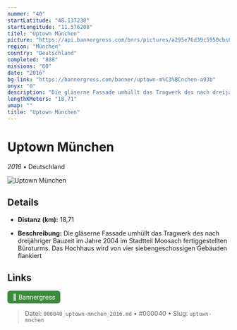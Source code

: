 ```yaml
---
nummer: "40"
startLatitude: "48.137238"
startLongitude: "11.576208"
titel: "Uptown München"
picture: "https://api.bannergress.com/bnrs/pictures/a295e76d39c5950cbc83463f55857a90"
region: "München"
country: "Deutschland"
completed: "888"
missions: "60"
date: "2016"
bg-link: "https://bannergress.com/banner/uptown-m%C3%BCnchen-a93b"
onyx: "0"
description: "Die gläserne Fassade umhüllt das Tragwerk des nach dreijähriger Bauzeit im Jahre 2004 im Stadtteil Moosach fertiggestellten Büroturms. Das Hochhaus wird von vier siebengeschossigen Gebäuden flankiert"
lengthKMeters: "18,71"
umap: ""
title: "Uptown München"
---
```

# Uptown München

*2016* • Deutschland

![Uptown München](https://api.bannergress.com/bnrs/pictures/a295e76d39c5950cbc83463f55857a90)

## Details
- **Distanz (km):** 18,71



- **Beschreibung:** Die gläserne Fassade umhüllt das Tragwerk des nach dreijähriger Bauzeit im Jahre 2004 im Stadtteil Moosach fertiggestellten Büroturms. Das Hochhaus wird von vier siebengeschossigen Gebäuden flankiert


## Links
<div style="margin-top: 0.5em;">
<a href="https://bannergress.com/banner/uptown-m%C3%BCnchen-a93b" target="_blank" style="display:inline-block;margin-right:8px;padding:6px 12px;background-color:#3c8b3c;color:white;text-decoration:none;border-radius:6px;">🔗 Bannergress</a>

</div>


> Datei: `000040_uptown-mnchen_2016.md` • #000040 • Slug: `uptown-mnchen`
